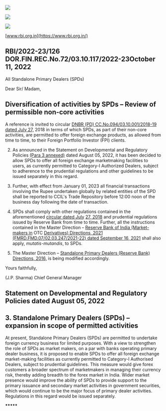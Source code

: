 ![](_page_0_Picture_0.jpeg)

![](_page_0_Picture_1.jpeg)

![](_page_0_Picture_2.jpeg)

[www.rbi.org.in](https://www.rbi.org.in/)

## RBI/2022-23/126 DOR.FIN.REC.No.72/03.10.117/2022-23October 11, 2022

All Standalone Primary Dealers (SPDs)

Dear Sir/ Madam,

## **Diversification of activities by SPDs – Review of permissible non-core activities**

A reference is invited to circular [DNBR \(PD\) CC.No.094/03.10.001/2018-19 dated July 27,](https://www.rbi.org.in/Scripts/NotificationUser.aspx?Id=11347&Mode=0) 2018 in terms of which SPDs, as part of their non-core activities, are permitted to offer foreign exchange products, as allowed from time to time, to their Foreign Portfolio Investor (FPI) clients.

2. As announced in the Statement on Developmental and Regulatory Policies [\(Para 3 annexed\)](#page-1-0) dated August 05, 2022, it has been decided to allow SPDs to offer all foreign exchange marketmaking facilities to users, as currently permitted to Category-I Authorized Dealers, subject to adherence to the prudential regulations and other guidelines to be issued separately in this regard.

3. Further, with effect from January 01, 2023 all financial transactions involving the Rupee undertaken globally by related entities of the SPD shall be reported to CCIL's Trade Repository before 12:00 noon of the business day following the date of transaction.

4. SPDs shall comply with other regulations contained in the aforementioned [circular dated July](https://www.rbi.org.in/Scripts/NotificationUser.aspx?Id=11347&Mode=0)  [27, 2018](https://www.rbi.org.in/Scripts/NotificationUser.aspx?Id=11347&Mode=0) and prudential regulations issued by Reserve Bank from time to time. Further, all the instructions contained in the Master Direction – [Reserve Bank of India \(Market-makers in](https://www.rbi.org.in/Scripts/BS_ViewMasDirections.aspx?id=12163) OTC [Derivatives\) Directions, 2021 \(FMRD.FMD.07/02.03.247/2021-22\) dated September 16, 2021](https://www.rbi.org.in/Scripts/BS_ViewMasDirections.aspx?id=12163) shall also apply, *mutatis-mutandis*, to SPDs.

5. The Master Direction – [Standalone Primary Dealers \(Reserve Bank\) Directions, 2016,](https://www.rbi.org.in/Scripts/BS_ViewMasDirections.aspx?id=10567) is being modified accordingly.

Yours faithfully,

(J.P. Sharma) Chief General Manager

## <span id="page-1-0"></span>**Statement on Developmental and Regulatory Policies dated August 05, 2022**

## **3. Standalone Primary Dealers (SPDs) – expansion in scope of permitted activities**

At present, Standalone Primary Dealers (SPDs) are permitted to undertake foreign currency business for limited purposes. With a view to strengthen the role of SPDs as market makers, on a par with banks operating primary dealer business, it is proposed to enable SPDs to offer all foreign exchange market-making facilities as currently permitted to Category-I Authorised Dealers, subject to prudential guidelines. This measure would give forex customers a broader spectrum of marketmakers in managing their currency risk, thereby adding breadth to the forex market in India. Wider market presence would improve the ability of SPDs to provide support to the primary issuance and secondary market activities in government securities, which would continue to be the major focus of primary dealer activities. Regulations in this regard would be issued separately.

**\*\*\*\*\***